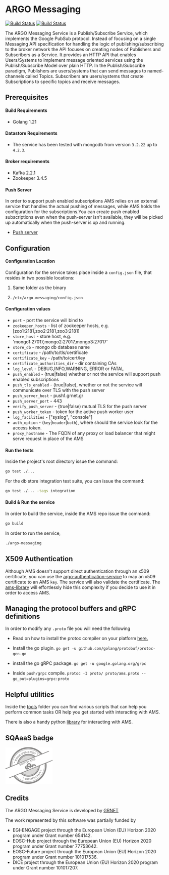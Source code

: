 # ARGO Messaging
[![Build Status](https://jenkins.einfra.grnet.gr/buildStatus/icon?job=ARGO%2Fargo-messaging%2Fmaster&style=flat-square&color=darkturquoise&subject=build-master)](https://jenkins.einfra.grnet.gr/job/ARGO/job/argo-messaging/job/master/) 
[![Build Status](https://jenkins.einfra.grnet.gr/buildStatus/icon?job=ARGO%2Fargo-messaging%2Fdevel&style=flat-square&subject=build-devel)](https://jenkins.einfra.grnet.gr/job/ARGO/job/argo-messaging/job/devel/)

The ARGO Messaging Service is a Publish/Subscribe Service,
which implements the Google PubSub protocol. 
Instead of focusing on a single Messaging API specification 
for handling the logic of publishing/subscribing 
to the broker network the API focuses 
on creating nodes of Publishers and Subscribers as a Service.
It provides an HTTP API that enables Users/Systems to implement
message oriented services using the Publish/Subscribe Model over plain HTTP.
In the Publish/Subscribe paradigm, Publishers are users/systems 
that can send messages to
named-channels called Topics. Subscribers are users/systems that
create Subscriptions to
specific topics and receive messages.

## Prerequisites 

#### Build Requirements

 - Golang 1.21

#### Datastore Requirements
  - The service has been tested with mongodb from version `3.2.22` up to `4.2.3`.
 
#### Broker requirements

  - Kafka 2.2.1
  - Zookeeper 3.4.5
  
#### Push Server
In order to support push enabled subscriptions AMS relies on an external service
that handles the actual pushing of messages, while AMS holds the configuration
for the subscriptions.You can create push enabled subscriptions even
when the push-server isn't available, they will be picked up automatically
when the push-server is up and running.
- [Push server](https://github.com/ARGOeu/ams-push-server)


## Configuration

#### Configuration Location
Configuration for the service takes place inside a `config.json` file, that
resides in two possible locations:

1) Same folder as the binary

2) `/etc/argo-messaging/config.json`

#### Configuration values

- `port` - port the service will bind to
- `zookeeper_hosts` - list of zookeeper hosts, e.g. [zoo1:2181,zoo2:2181,zoo3:2181]
- `store_host` - store host, e.g. 'mongo1:27017,mongo2:27017,mongo3:27017'
- `store_db` - mongo db database name
- `certificate` - /path/to/tls/certificate
- `certificate_key` - /path/to/cert/ley
- `certificate_authorities_dir` - dir containing CAs
- `log_level` - DEBUG,INFO,WARNING, ERROR or FATAL
-  `push_enabled` - (true|false) whether or not the service will support push enabled subscriptions
- `push_tls_enabled` - (true|false), whether or not the service will communicate over TLS with the push server
- `push_server_host` - push1.grnet.gr
- `push_server_port` - 443
- `verify_push_server` - (true|false) mutual TLS for the push server
- `push_worker_token` - token for the active push worker user
- `log_facilities` - ["syslog", "console"]  
- `auth_option` - (`key`|`header`|`both`), where should the service look for the access token.
- `proxy_hostname` - The FQDN of any proxy or load balancer that might serve request in place of the AMS

#### Run the tests

Inside the project's root directory issue the command:

```bash
go test ./...
```

For the db store integration test suite,
you can issue the command:
```bash
go test ./... -tags integration
```

#### Build & Run the service

In order to build the service, inside the AMS repo issue the command:
```bash
go build
```
In order to run the service,
```bash
./argo-messaging
```

## X509 Authentication
Although AMS doesn't support direct authentication through an x509 certificate,
you can use the [argo-authentication-service](https://github.com/ARGOeu/argo-api-authn)
to map an x509 certificate to an AMS `key`.
The service will also validate the certificate.
The [ams-library](https://github.com/ARGOeu/argo-ams-library) will effortlessly
hide this complexity if you decide to use it in order to access AMS.

## Managing the protocol buffers and gRPC definitions

In order to modify any `.proto` file you will need the following

 - Read on how to install the protoc compiler on your platform [here.](https://github.com/protocolbuffers/protobuf)

 -  Install the go plugin. `go get -u github.com/golang/protobuf/protoc-gen-go`

 - install the go gRPC package. `go get -u google.golang.org/grpc`

 - Inside `push/grpc` compile. `protoc -I proto/ proto/ams.proto --go_out=plugins=grpc:proto`

## Helpful utilities

Inside the [tools](https://github.com/ARGOeu/argo-messaging/tree/master/tools) folder you can find various scripts that can help you
perform common tasks OR help you get started with interacting with AMS.

There is also a handy python [library]((https://github.com/ARGOeu/argo-ams-library))
for interacting with AMS.

## SQAaaS badge 
[![SQAaaS badge](https://github.com/EOSC-synergy/SQAaaS/raw/master/badges/badges_150x116/badge_software_silver.png)](https://api.eu.badgr.io/public/assertions/NKZknEBuToC8zwXEeWph1Q "SQAaaS silver badge achieved")

## Credits

The ARGO Messaging Service is developed by [GRNET](http://www.grnet.gr)

The work represented by this software was partially funded by 
 - EGI-ENGAGE project through the European Union (EU) Horizon 2020 program under Grant number 654142.
 - EOSC-Hub project through the European Union (EU) Horizon 2020 program under Grant number 77753642.
 - EOSC-Future project through the European Union (EU) Horizon 2020 program under Grant number 101017536.
 - DICE project through the European Union (EU) Horizon 2020 program under Grant number 101017207.
